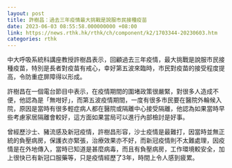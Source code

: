 ```yaml
---
layout: post
title: 許樹昌：過去三年疫情最大挑戰是說服市民接種疫苗
date: 2023-06-03 08:55:58.000000000 +08:00
link: https://news.rthk.hk/rthk/ch/component/k2/1703344-20230603.htm
categories: rthk
---
```


中大呼吸系統科講座教授許樹昌表示，回顧過去三年疫情，最大挑戰是說服市民接種疫苗，特別是長者對疫苗有戒心，幸好第五波來臨時，市民對疫苗的接受程度提高，令防重症屏障得以形成。

許樹昌在一個電台節目中表示，在疫情期間的圍堵政策很嚴緊，對很多人造成不便，他認為是「無咁好」，而第五波疫情期間，一度有很多市民要在醫院外輪候入院，原因是當時有很多輕症病人都在醫院或隔離中心接受隔離，他認為如果當時早些考慮家居隔離會較好，這方面如果當局可以進行內部檢討是好事。

曾經歷沙士、豬流感及新冠疫情，許樹昌形容，沙士疫情是最難打，因當時並無正統的負壓病房，保護衣亦緊張，治療效果亦不好，而新冠疫情則不太難處理，因疫情是在外地傳入，當時已知道是甚麼病毒，而且有負壓病房，工作環境較安全，加上很快已有新冠口服藥等，只是疫情經歷了3年，時間上令人感到疲累。
